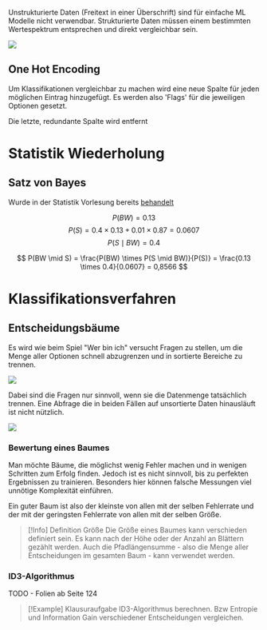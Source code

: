 Unstrukturierte Daten (Freitext in einer Überschrift) sind für einfache ML Modelle nicht verwendbar.
Strukturierte Daten müssen einem bestimmten Wertespektrum entsprechen und direkt vergleichbar sein.

![](TypesOfData.png)

## One Hot Encoding
Um Klassifikationen vergleichbar zu machen wird eine neue Spalte für jeden möglichen Eintrag hinzugefügt. Es werden also 'Flags' für die jeweiligen Optionen gesetzt.

Die letzte, redundante Spalte wird entfernt


# Statistik Wiederholung
## Satz von Bayes
Wurde in der Statistik Vorlesung bereits [behandelt](Bedingte%20Wahrscheinlichtkeit.md#Formel%20von%20Bayes)

$$
P(BW) = 0.13
$$
$$
P(S) = 0.4 \times 0.13 + 0.01 \times 0.87 = 0.0607
$$
$$
P(S \mid BW) = 0.4
$$

$$
P(BW \mid S) = \frac{P(BW) \times P(S \mid BW)}{P(S)} = \frac{0.13 \times 0.4}{0.0607} = 0,8566
$$


# Klassifikationsverfahren
## Entscheidungsbäume
Es wird wie beim Spiel "Wer bin ich" versucht Fragen zu stellen, um die Menge aller Optionen schnell abzugrenzen und in sortierte Bereiche zu trennen.

![](Entscheidungsbaum.png)

Dabei sind die Fragen nur sinnvoll, wenn sie die Datenmenge tatsächlich trennen. Eine Abfrage die in beiden Fällen auf unsortierte Daten hinausläuft ist nicht nützlich.

![](TrennLinie.png)

### Bewertung eines Baumes
Man möchte Bäume, die möglichst wenig Fehler machen und in wenigen Schritten zum Erfolg finden. Jedoch ist es nicht sinnvoll, bis zu perfekten Ergebnissen zu trainieren. Besonders hier können falsche Messungen viel unnötige Komplexität einführen.

Ein guter Baum ist also der kleinste von allen mit der selben Fehlerrate und der mit der geringsten Fehlerrate von allen mit der selben Größe.


> [!Info] Definition Größe
> Die Größe eines Baumes kann verschieden definiert sein. Es kann nach der Höhe oder der Anzahl an Blättern gezählt werden. Auch die Pfadlängensumme - also die Menge aller Entscheidungen im gesamten Baum - kann verwendet werden.

### ID3-Algorithmus
TODO - Folien ab Seite 124


> [!Example] Klausuraufgabe
> ID3-Algorithmus berechnen.
> Bzw Entropie und Information Gain verschiedener Entscheidungen vergleichen.



